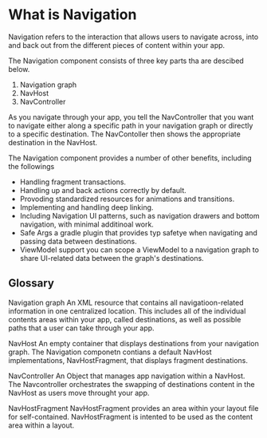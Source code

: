 # What is Navigation
Navigation refers to the interaction that allows users to navigate across, into and back out from the different pieces of content within your app. 

The Navigation component consists of three key parts tha are descibed below. 

1. Navigation graph
2. NavHost
3. NavController 

As you navigate through your app, you tell the NavController that you want to navigate either along a specific path in your navigation graph or directly to a specific destination. The NavContoller then shows the appropriate destination in the NavHost. 

The Navigation component provides a number of other benefits, including the followings

- Handling fragment transactions.
- Handling up and back actions correctly by default. 
- Provoding standardized resources for animations and transitions. 
- Implementing and handling deep linking. 
- Including Navigation UI patterns, such as navigation drawers and bottom navigation, with minimal additinoal work. 
- Safe Args a gradle plugin that provides typ safetye when navigating and passing data between destinations. 
- ViewModel support you can scope a ViewModel to a navigation graph to share UI-related data between the graph's destinations. 




## Glossary 

Navigation graph
An XML resource that contains all navigatioon-related information in one centralized location. This includes all of the individual contents areas within your app, called destinations, as well as possible paths that a user can take through your app. 

NavHost
An empty container that displays destinations from your navigation graph. The Navigation componetn contians a default NavHost implementations, NavHostFragment, that displays fragment destinations. 

NavController
An Object that manages app navigation within a NavHost. The Navcontroller orchestrates the swapping of destinations content in the NavHost as users move throught your app. 

NavHostFragment
NavHostFragment provides an area within your layout file for self-contained. NavHostFragment is intented to be used as the content area within a layout.

